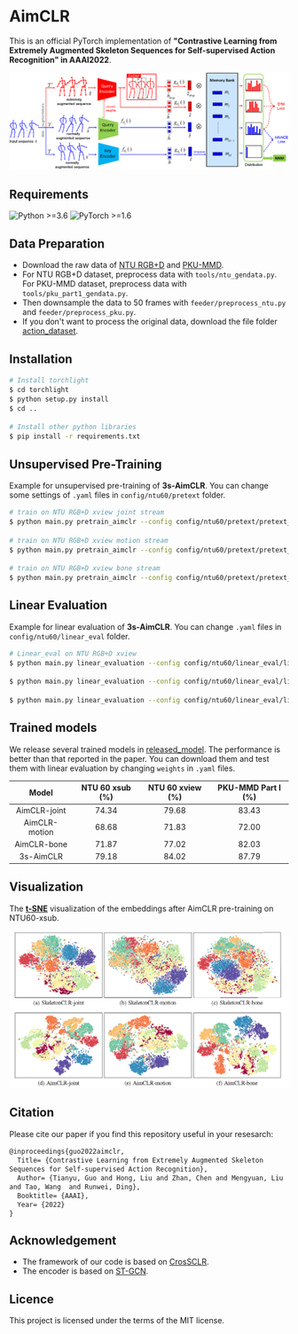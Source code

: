 # AimCLR

This is an official PyTorch implementation of **"Contrastive Learning from Extremely Augmented Skeleton Sequences for Self-supervised Action Recognition" in AAAI2022**. 

![](./fig/pipe.png)

## Requirements
  ![Python >=3.6](https://img.shields.io/badge/Python->=3.6-yellow.svg)    ![PyTorch >=1.6](https://img.shields.io/badge/PyTorch->=1.4-blue.svg)

## Data Preparation
- Download the raw data of [NTU RGB+D](https://github.com/shahroudy/NTURGB-D) and [PKU-MMD](https://www.icst.pku.edu.cn/struct/Projects/PKUMMD.html).
- For NTU RGB+D dataset, preprocess data with `tools/ntu_gendata.py`. For PKU-MMD dataset, preprocess data with `tools/pku_part1_gendata.py`.
- Then downsample the data to 50 frames with `feeder/preprocess_ntu.py` and `feeder/preprocess_pku.py`.
- If you don't want to process the original data, download the file folder [action_dataset](https://drive.google.com/drive/folders/1VnD3CLcD7bT5fMGI3tDGPlcWZmBbXS0m?usp=sharing).

## Installation
  ```bash
# Install torchlight
$ cd torchlight
$ python setup.py install
$ cd ..
  
# Install other python libraries
$ pip install -r requirements.txt
  ```

## Unsupervised Pre-Training

Example for unsupervised pre-training of **3s-AimCLR**. You can change some settings of `.yaml` files in `config/ntu60/pretext` folder.
```bash
# train on NTU RGB+D xview joint stream
$ python main.py pretrain_aimclr --config config/ntu60/pretext/pretext_aimclr_xview_joint.yaml

# train on NTU RGB+D xview motion stream
$ python main.py pretrain_aimclr --config config/ntu60/pretext/pretext_aimclr_xview_motion.yaml

# train on NTU RGB+D xview bone stream
$ python main.py pretrain_aimclr --config config/ntu60/pretext/pretext_aimclr_xview_bone.yaml
```

## Linear Evaluation

Example for linear evaluation of **3s-AimCLR**. You can change `.yaml` files in `config/ntu60/linear_eval` folder.
```bash
# Linear_eval on NTU RGB+D xview
$ python main.py linear_evaluation --config config/ntu60/linear_eval/linear_eval_aimclr_xview_joint.yaml

$ python main.py linear_evaluation --config config/ntu60/linear_eval/linear_eval_aimclr_xview_motion.yaml

$ python main.py linear_evaluation --config config/ntu60/linear_eval/linear_eval_aimclr_xview_bone.yaml
```

## Trained models

We release several trained models in [released_model](https://drive.google.com/drive/folders/1VnD3CLcD7bT5fMGI3tDGPlcWZmBbXS0m?usp=sharing). The performance is better than that reported in the paper. You can download them and test them with linear evaluation by changing `weights` in `.yaml` files.

|     Model     | NTU 60 xsub (%) | NTU 60 xview (%) | PKU-MMD Part I (%) |
| :-----------: | :-------------: | :--------------: | :----------------: |
| AimCLR-joint  |      74.34      |      79.68       |       83.43        |
| AimCLR-motion |      68.68      |      71.83       |       72.00        |
|  AimCLR-bone  |      71.87      |      77.02       |       82.03        |
|   3s-AimCLR   |      79.18      |      84.02       |       87.79        |

## Visualization

The [**t-SNE**](https://www.jmlr.org/papers/volume9/vandermaaten08a/vandermaaten08a.pdf) visualization of the embeddings after AimCLR pre-training on NTU60-xsub.

![](./fig/tsne.png)


## Citation
Please cite our paper if you find this repository useful in your resesarch:

```
@inproceedings{guo2022aimclr,
  Title= {Contrastive Learning from Extremely Augmented Skeleton Sequences for Self-supervised Action Recognition},
  Author= {Tianyu, Guo and Hong, Liu and Zhan, Chen and Mengyuan, Liu and Tao, Wang  and Runwei, Ding},
  Booktitle= {AAAI},
  Year= {2022}
}
```

## Acknowledgement
- The framework of our code is based on [CrosSCLR](https://github.com/LinguoLi/CrosSCLR).
- The encoder is based on [ST-GCN](https://github.com/yysijie/st-gcn/blob/master/OLD_README.md).

## Licence

This project is licensed under the terms of the MIT license.
